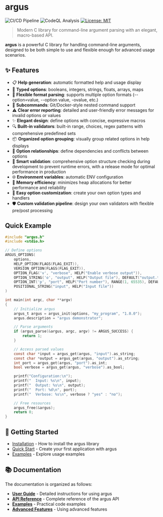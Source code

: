 # argus

![CI/CD Pipeline](https://github.com/lucocozz/argus/actions/workflows/ci.yml/badge.svg)
![CodeQL Analysis](https://github.com/lucocozz/argus/actions/workflows/codeql.yml/badge.svg)
[![License: MIT](https://img.shields.io/badge/License-MIT-blue.svg)](https://opensource.org/licenses/MIT)

> Modern C library for command-line argument parsing with an elegant, macro-based API.

**argus** is a powerful C library for handling command-line arguments, designed to be both simple to use and flexible enough for advanced usage scenarios.

## ✨ Features

- 📋 **Help generation**: automatic formatted help and usage display
- 🔄 **Typed options**: booleans, integers, strings, floats, arrays, maps
- 🎨 **Flexible format parsing**: supports multiple option formats (--option=value, --option value, -ovalue, etc.)
- 🌳 **Subcommands**: Git/Docker-style nested command support
- ⚠️ **Clear error reporting**: detailed and user-friendly error messages for invalid options or values
- ✨ **Elegant design**: define options with concise, expressive macros
- 🔍 **Built-in validators**: built-in range, choices, regex patterns with comprehensive predefined sets
- 📦 **Organized option grouping**: visually group related options in help displays
- 🔗 **Option relationships**: define dependencies and conflicts between options
- 🚦 **Smart validation**: comprehensive option structure checking during development to prevent runtime errors, with a release mode for optimal performance in production
- 🌐 **Environment variables**: automatic ENV configuration
- 🚀 **Memory efficiency**: minimizes heap allocations for better performance and reliability
- 🧰 **Easy option customization**: create your own option types and handlers
- 🛡️ **Custom validation pipeline**: design your own validators with flexible pre/post processing

## Quick Example

```c
#include "argus.h"
#include <stdio.h>

// Define options
ARGUS_OPTIONS(
    options,
    HELP_OPTION(FLAGS(FLAG_EXIT)),
    VERSION_OPTION(FLAGS(FLAG_EXIT)),
    OPTION_FLAG('v', "verbose", HELP("Enable verbose output")),
    OPTION_STRING('o', "output", HELP("Output file"), DEFAULT("output.txt")),
    OPTION_INT('p', "port", HELP("Port number"), RANGE(1, 65535), DEFAULT(8080)),
    POSITIONAL_STRING("input", HELP("Input file"))
)

int main(int argc, char **argv)
{
    // Initialize argus
    argus_t argus = argus_init(options, "my_program", "1.0.0");
    argus.description = "argus demonstrator";

    // Parse arguments
    if (argus_parse(&argus, argc, argv) != ARGUS_SUCCESS) {
        return 1;
    }

    // Access parsed values
    const char *input = argus_get(argus, "input").as_string;
    const char *output = argus_get(argus, "output").as_string;
    int port = argus_get(argus, "port").as_int;
    bool verbose = argus_get(argus, "verbose").as_bool;

    printf("Configuration:\n");
    printf("  Input: %s\n", input);
    printf("  Output: %s\n", output);
    printf("  Port: %d\n", port);
    printf("  Verbose: %s\n", verbose ? "yes" : "no");

    // Free resources
    argus_free(&argus);
    return 0;
}
```

## 🚀 Getting Started

- [Installation](guide/installation.md) - How to install the argus library
- [Quick Start](guide/quickstart.md) - Create your first application with argus
- [Examples](examples/basic.md) - Explore usage examples

## 📚 Documentation

The documentation is organized as follows:

- **[User Guide](guide/installation.md)** - Detailed instructions for using argus
- **[API Reference](api/overview.md)** - Complete reference of the argus API
- **[Examples](examples/basic.md)** - Practical code examples
- **[Advanced Features](advanced/custom-handlers.md)** - Using advanced features
